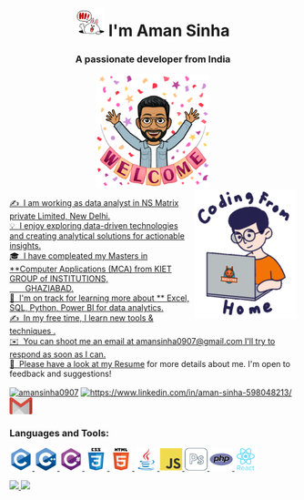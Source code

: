 <body>
<h1 align="center"><img src="https://github.com/amansinha0907/amansinha0907/blob/main/4AIB.gif" width="50"> I'm Aman Sinha</h1>
<h3 align="center">A passionate developer from India</h3>
<div id="header" align="center">
 <img width="200" src="https://github.com/amansinha0907/amansinha0907/blob/main/sticker.png">
 <!-- <img src="https://media.giphy.com/media/M9gbBd9nbDrOTu1Mqx/giphy.gif" width="100"/>-->
</div>
<!--<img src="https://github.com/amansinha0907/amansinha0907/blob/main/4AIB.gif" width="50"> <i> &nbsp;About </i>-->

<!--<p align="left"> <img src="https://komarev.com/ghpvc/?username=amansinha0907&label=Profile%20views&color=0e75b6&style=flat" alt="amansinha0907" /> </p>-->

<img alt="Night Coding" src="https://github.com/amansinha0907/amansinha0907/blob/main/giphy.gif" width="180px" align="right"/>

<p align="left"> <a href="https://twitter.com/amansinha0907" target="blank">
<!-- <img src="https://img.shields.io/twitter/follow/amansinha0907?logo=twitter&style=for-the-badge" alt="amansinha0907" /></a> --></p>
✍️ &nbsp;I am working as data analyst in NS Matrix private Limited, New Delhi.<br>
💡 &nbsp;I enjoy exploring data-driven technologies and creating analytical solutions for actionable insights.<br>
🎓 &nbsp;I have compleated my Masters in **Computer Applications (MCA) from KIET GROUP of INSTITUTIONS, <BR> &nbsp;&nbsp; &nbsp; &nbsp;  GHAZIABAD.<br>
🌱 &nbsp;I'm on track for learning more about ** Excel, SQL, Python, Power BI for data analytics.<br>
✍️ &nbsp;In my free time, I learn new tools & techniques .<br>
✉️ &nbsp;You can shoot me an email at amansinha0907@gmail.com I'll try to respond as soon as I can.<br>
📄 &nbsp;Please have a look at my <a href="https://github.com/amansinha0907/Resume/blob/main/Aman%20Sinha%20New%20(1).pdf">Resume</a> for more details about me. I'm open to feedback and suggestions!


<!-- <a>💡  I enjoy exploring data-driven technologies and creating analytical solutions for actionable insights.<br>

🎓  I have completed my Master's in Computer Applications (MCA) from KIET Group of Institutions, Ghaziabad.</a>
<h3 align="left">Connect with me:</h3>-->
 
<p align="left">
<a href="https://twitter.com/amansinha0907" target="blank"><img align="center" src="https://raw.githubusercontent.com/rahuldkjain/github-profile-readme-generator/master/src/images/icons/Social/twitter.svg" alt="amansinha0907" height="30" width="40" /></a>
<a href="https://www.linkedin.com/in/aman-sinha-598048213/" target="blank"><img align="center" src="https://raw.githubusercontent.com/rahuldkjain/github-profile-readme-generator/master/src/images/icons/Social/linked-in-alt.svg" alt="https://www.linkedin.com/in/aman-sinha-598048213/" height="30" width="40" /></a>
 <a href="mailto:amansinha0907@gmail.com" target="blank"><img align="center" src="https://github.com/amansinha0907/amansinha0907/blob/main/gmail.png" alt="amansinha0907@gmail.com" height="30" width="40" /></a>
</p>


<h3 align="left">Languages and Tools:</h3>
<p align="left"> <a href="https://www.cprogramming.com/" target="_blank" rel="noreferrer"> <img src="https://raw.githubusercontent.com/devicons/devicon/master/icons/c/c-original.svg" alt="c" width="40" height="40"/> </a> <a href="https://www.w3schools.com/cpp/" target="_blank" rel="noreferrer"> <img src="https://raw.githubusercontent.com/devicons/devicon/master/icons/cplusplus/cplusplus-original.svg" alt="cplusplus" width="40" height="40"/> </a> <a href="https://www.w3schools.com/cs/" target="_blank" rel="noreferrer"> <img src="https://raw.githubusercontent.com/devicons/devicon/master/icons/csharp/csharp-original.svg" alt="csharp" width="40" height="40"/> </a> <a href="https://www.w3schools.com/css/" target="_blank" rel="noreferrer"> <img src="https://raw.githubusercontent.com/devicons/devicon/master/icons/css3/css3-original-wordmark.svg" alt="css3" width="40" height="40"/> </a> <a href="https://www.w3.org/html/" target="_blank" rel="noreferrer"> <img src="https://raw.githubusercontent.com/devicons/devicon/master/icons/html5/html5-original-wordmark.svg" alt="html5" width="40" height="40"/> </a> <a href="https://www.java.com" target="_blank" rel="noreferrer"> <img src="https://raw.githubusercontent.com/devicons/devicon/master/icons/java/java-original.svg" alt="java" width="40" height="40"/> </a> <a href="https://developer.mozilla.org/en-US/docs/Web/JavaScript" target="_blank" rel="noreferrer"> <img src="https://raw.githubusercontent.com/devicons/devicon/master/icons/javascript/javascript-original.svg" alt="javascript" width="40" height="40"/> </a> <a href="https://www.photoshop.com/en" target="_blank" rel="noreferrer"> <img src="https://raw.githubusercontent.com/devicons/devicon/master/icons/photoshop/photoshop-line.svg" alt="photoshop" width="40" height="40"/> </a> <a href="https://www.php.net" target="_blank" rel="noreferrer"> <img src="https://raw.githubusercontent.com/devicons/devicon/master/icons/php/php-original.svg" alt="php" width="40" height="40"/> </a> <a href="https://reactjs.org/" target="_blank" rel="noreferrer"> <img src="https://raw.githubusercontent.com/devicons/devicon/master/icons/react/react-original-wordmark.svg" alt="react" width="40" height="40"/> </a> </p>


<p align="left">
  <a href="https://abhigyantrips.dev/">
  <img width="49.5%" src="https://github-readme-stats.vercel.app/api?username=amansinha0907&show_icons=true&theme=dark&hide_border=true" />
    <img width="49.5%" src="https://github-readme-streak-stats.herokuapp.com/?user=amansinha0907&theme=dark&hide_border=true" />
  </a>
</p>
<!---
amansinha0907/amansinha0907 is a ✨ special ✨ repository because its `README.md` (this file) appears on your GitHub profile.
You can click the Preview link to take a look at your changes.
---></body>

